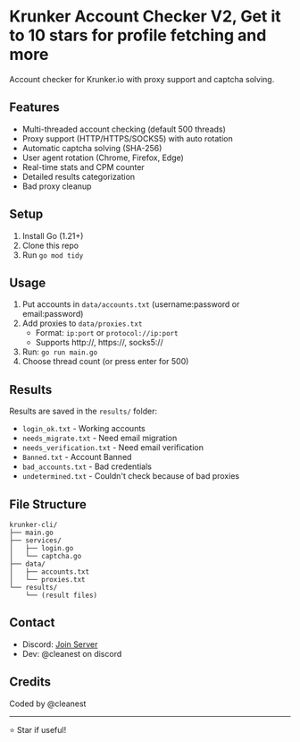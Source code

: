 # Krunker Account Checker V2, Get it to 10 stars for profile fetching and more

Account checker for Krunker.io with proxy support and captcha solving. 

## Features
- Multi-threaded account checking (default 500 threads)
- Proxy support (HTTP/HTTPS/SOCKS5) with auto rotation
- Automatic captcha solving (SHA-256)
- User agent rotation (Chrome, Firefox, Edge)
- Real-time stats and CPM counter
- Detailed results categorization
- Bad proxy cleanup

## Setup

1. Install Go (1.21+)
2. Clone this repo
3. Run `go mod tidy`

## Usage

1. Put accounts in `data/accounts.txt` (username:password or email:password)
2. Add proxies to `data/proxies.txt` 
   - Format: `ip:port` or `protocol://ip:port`
   - Supports http://, https://, socks5://
3. Run: `go run main.go`
4. Choose thread count (or press enter for 500)

## Results

Results are saved in the `results/` folder:
- `login_ok.txt` - Working accounts
- `needs_migrate.txt` - Need email migration
- `needs_verification.txt` - Need email verification
- `Banned.txt` - Account Banned
- `bad_accounts.txt` - Bad credentials
- `undetermined.txt` - Couldn't check because of bad proxies

## File Structure
```
krunker-cli/
├── main.go
├── services/
│   ├── login.go
│   └── captcha.go
├── data/
│   ├── accounts.txt
│   └── proxies.txt
└── results/
    └── (result files)
```

## Contact

- Discord: [Join Server](https://discord.gg/QgqKpKVG5t)
- Dev: @cleanest on discord

## Credits

Coded by @cleanest

---
⭐ Star if useful!



